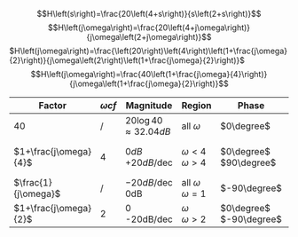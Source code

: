 $$H\left(s\right)=\frac{20\left(4+s\right)}{s\left(2+s\right)}$$
$$H\left(j\omega\right)=\frac{20\left(4+j\omega\right)}{j\omega\left(2+j\omega\right)}$$
$H\left(j\omega\right)=\frac{\left(20\right)\left(4\right)\left(1+\frac{j\omega}{2}\right)}{j\omega\left(2\right)\left(1+\frac{j\omega}{2}\right)}$
$$H\left(j\omega\right)=\frac{40\left(1+\frac{j\omega}{4}\right)}{j\omega\left(1+\frac{j\omega}{2}\right)}$$

| Factor                | $\omega cf$ | Magnitude                | Region                      | Phase                      | Region                                                               |
| --------------------- | ----------- | ------------------------ | --------------------------- | -------------------------- | -------------------------------------------------------------------- |
| 40                    | /           | $20\log40\approx32.04dB$ | all $\omega$                | $0\degree$                 | all $\omega$                                                         |
| $1+\frac{j\omega}{4}$ | 4           | $0dB$<br>$+20dB$/dec     | $\omega<4$<br>$\omega>4$    | $0\degree$<br>$90\degree$  | $\omega\le\frac{\omega cf}{10}\le0.4$<br>$\omega\ge10\omega cf\ge40$ |
| $\frac{1}{j\omega}$   | /           | $-20dB$/dec<br>0dB       | all $\omega$ <br>$\omega=1$ | $-90\degree$               | all $\omega$                                                         |
| $1+\frac{j\omega}{2}$ | 2           | 0<br>-20dB/dec           | $\omega$<br>$\omega>2$      | $0\degree$<br>$-90\degree$ | $\omega\le0.2$<br>$\omega\ge20$                                      |
